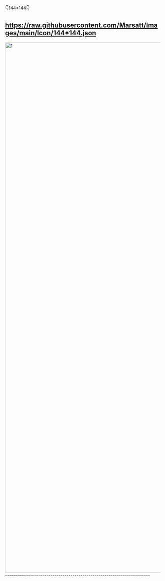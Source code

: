 👇144*144👇

https://raw.githubusercontent.com/Marsatt/Images/main/Icon/144*144.json
--------------------------------------------------------------------------
<img width="1713" alt="1" src="https://github.com/Marsatt/Az/assets/62168278/f1bf743f-fb38-4fc8-b625-fe85c2852e2a">
-------------------------------------------------------------------------
